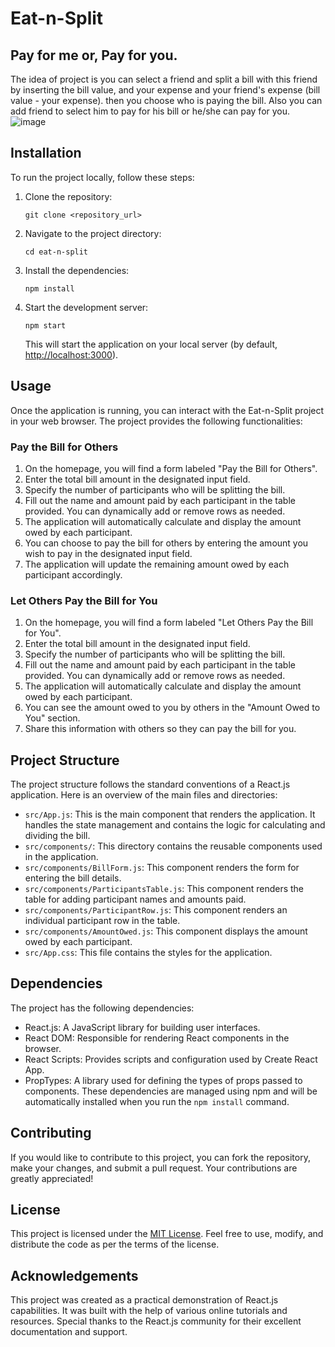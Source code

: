 # Eat-n-Split

## Pay for me or, Pay for you.

The idea of project is you can select a friend and split a bill with this friend by inserting the bill value, and your expense and your friend's expense (bill value - your expense). then you choose who is paying the bill. 
Also you can add friend to select him to pay for his bill or he/she can pay for you.
![image](https://github.com/Ahmed-Elgendy25/Eat-n-Split/assets/108876019/da1416c1-1dda-4869-8d9c-dcd78964cc53)
## Installation
To run the project locally, follow these steps:
1. Clone the repository:
   ```
   git clone <repository_url>
   ```
2. Navigate to the project directory:
   ```
   cd eat-n-split
   ```
3. Install the dependencies:
   ```
   npm install
   ```
4. Start the development server:
   ```
   npm start
   ```
   This will start the application on your local server (by default, [http://localhost:3000](http://localhost:3000)).
## Usage
Once the application is running, you can interact with the Eat-n-Split project in your web browser. The project provides the following functionalities:
### Pay the Bill for Others
1. On the homepage, you will find a form labeled "Pay the Bill for Others".
2. Enter the total bill amount in the designated input field.
3. Specify the number of participants who will be splitting the bill.
4. Fill out the name and amount paid by each participant in the table provided. You can dynamically add or remove rows as needed.
5. The application will automatically calculate and display the amount owed by each participant.
6. You can choose to pay the bill for others by entering the amount you wish to pay in the designated input field.
7. The application will update the remaining amount owed by each participant accordingly.
### Let Others Pay the Bill for You
1. On the homepage, you will find a form labeled "Let Others Pay the Bill for You".
2. Enter the total bill amount in the designated input field.
3. Specify the number of participants who will be splitting the bill.
4. Fill out the name and amount paid by each participant in the table provided. You can dynamically add or remove rows as needed.
5. The application will automatically calculate and display the amount owed by each participant.
6. You can see the amount owed to you by others in the "Amount Owed to You" section.
7. Share this information with others so they can pay the bill for you.
## Project Structure
The project structure follows the standard conventions of a React.js application. Here is an overview of the main files and directories:
- `src/App.js`: This is the main component that renders the application. It handles the state management and contains the logic for calculating and dividing the bill.
- `src/components/`: This directory contains the reusable components used in the application.
- `src/components/BillForm.js`: This component renders the form for entering the bill details.
- `src/components/ParticipantsTable.js`: This component renders the table for adding participant names and amounts paid.
- `src/components/ParticipantRow.js`: This component renders an individual participant row in the table.
- `src/components/AmountOwed.js`: This component displays the amount owed by each participant.
- `src/App.css`: This file contains the styles for the application.
## Dependencies
The project has the following dependencies:
- React.js: A JavaScript library for building user interfaces.
- React DOM: Responsible for rendering React components in the browser.
- React Scripts: Provides scripts and configuration used by Create React App.
- PropTypes: A library used for defining the types of props passed to components.
These dependencies are managed using npm and will be automatically installed when you run the `npm install` command.
## Contributing
If you would like to contribute to this project, you can fork the repository, make your changes, and submit a pull request. Your contributions are greatly appreciated!
## License
This project is licensed under the [MIT License](LICENSE). Feel free to use, modify, and distribute the code as per the terms of the license.
## Acknowledgements
This project was created as a practical demonstration of React.js capabilities. It was built with the help of various online tutorials and resources. Special thanks to the React.js community for their excellent documentation and support.
